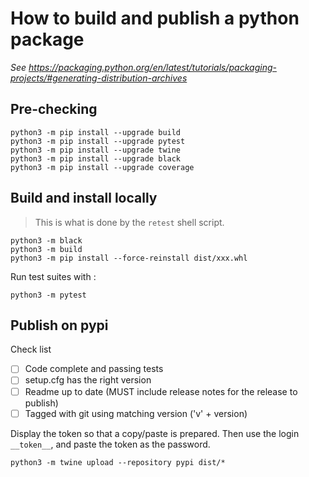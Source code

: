 # How to build and publish a python package

_See https://packaging.python.org/en/latest/tutorials/packaging-projects/#generating-distribution-archives_

## Pre-checking

```shell
python3 -m pip install --upgrade build
python3 -m pip install --upgrade pytest
python3 -m pip install --upgrade twine
python3 -m pip install --upgrade black
python3 -m pip install --upgrade coverage
```

## Build and install locally

> This is what is done by the `retest` shell script.

```shell
python3 -m black 
python3 -m build
python3 -m pip install --force-reinstall dist/xxx.whl
```

Run test suites with :

```shell
python3 -m pytest
```

## Publish on pypi

Check list
- [ ] Code complete and passing tests
- [ ] setup.cfg has the right version
- [ ] Readme up to date (MUST include release notes for the release to publish)
- [ ] Tagged with git using matching version ('v' + version)

Display the token so that a copy/paste is prepared. Then use the login `__token__`, and paste the token as the password.

```shell
python3 -m twine upload --repository pypi dist/*
```
